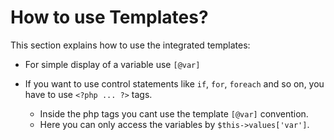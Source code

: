 # How to use Templates?

This section explains how to use the integrated templates:


* For simple display of a variable use `[@var]`

* If you want to use control statements like `if`, `for`, `foreach` and so on,
  you have to use `<?php ... ?>` tags.
    * Inside the php tags you cant use the template `[@var]` convention.
    * Here you can only access the variables by `$this->values['var']`.
